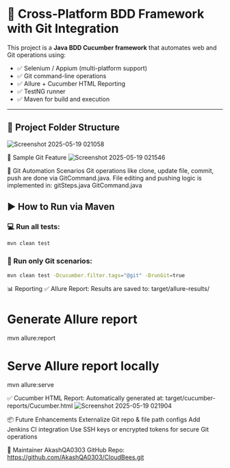 # 🔧 Cross-Platform BDD Framework with Git Integration

This project is a **Java BDD Cucumber framework** that automates web and Git operations using:

- ✅ Selenium / Appium (multi-platform support)
- ✅ Git command-line operations
- ✅ Allure + Cucumber HTML Reporting
- ✅ TestNG runner
- ✅ Maven for build and execution

---

## 📁 Project Folder Structure

![Screenshot 2025-05-19 021058](https://github.com/user-attachments/assets/8f7a61e0-db6b-4a1a-85b7-d884d40ef32a)

📝 Sample Git Feature
![Screenshot 2025-05-19 021546](https://github.com/user-attachments/assets/cd9bb63a-1534-48cc-94cb-d3faddf1f2b1)

🧰 Git Automation Scenarios
Git operations like clone, update file, commit, push are done via GitCommand.java.
File editing and pushing logic is implemented in:
gitSteps.java
GitCommand.java

## ▶️ How to Run via Maven
### 💻 Run all tests:
```bash
mvn clean test
```
### 🧪 Run only Git scenarios:
```bash
mvn clean test -Dcucumber.filter.tags="@git" -DrunGit=true
```
📊 Reporting
✅ Allure Report:
Results are saved to: target/allure-results/
# Generate Allure report
mvn allure:report

# Serve Allure report locally
mvn allure:serve

✅ Cucumber HTML Report:
Automatically generated at:
target/cucumber-reports/Cucumber.html
![Screenshot 2025-05-19 021904](https://github.com/user-attachments/assets/44c7ff3a-38cc-4d08-b668-c6871277b9de)

📦 Future Enhancements
Externalize Git repo & file path configs
Add Jenkins CI integration
Use SSH keys or encrypted tokens for secure Git operations

👤 Maintainer
AkashQA0303
GitHub Repo: https://github.com/AkashQA0303/CloudBees.git



